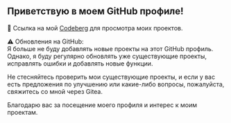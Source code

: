 ## Приветствую в моем GitHub профиле!

🔗 Ссылка на мой [Codeberg]([https://codeberg.org/Ktoto]) для просмотра моих проектов.

⚠️ Обновления на GitHub:  
Я больше не буду добавлять новые проекты на этот GitHub профиль. Однако, я буду регулярно обновлять уже существующие проекты, исправлять ошибки и добавлять новые функции.

Не стесняйтесь проверить мои существующие проекты, и если у вас есть предложения по улучшению или какие-либо вопросы, пожалуйста, свяжитесь со мной через Gitea.

Благодарю вас за посещение моего профиля и интерес к моим проектам.
